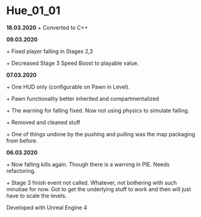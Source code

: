 # Hue_01_01

**18.03.2020**
&#43;  Converted to C++

**09.03.2020**

&#43;  Fixed player falling in Stages 2,3

&#43;  Decreased Stage 3 Speed Boost to playable value.

**07.03.2020**

&#43;  One HUD only (configurable on Pawn in Level).

&#43;  Pawn functionality better inherited and compartmentalized

&#43;  The warning for falling fixed. Now not using physics to simulate falling. 

&#43;  Removed and cleaned stuff

&#43;  One of things undone by the pushing and pulling was the map packaging from before.


**06.03.2020**

&#43; Now falling kills again. Though there is a warning in PIE. Needs refactoring.

&#43;  Stage 3 finish event not called. Whatever, not bothering with such minutiae for now. Got to get the underlying stuff to work and then will just have to scale the levels.

Developed with Unreal Engine 4
